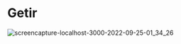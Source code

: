 # Getir

![screencapture-localhost-3000-2022-09-25-01_34_26](https://user-images.githubusercontent.com/30156531/192120957-2e4816bd-87b5-4aa9-9ca9-51e335f52848.png)